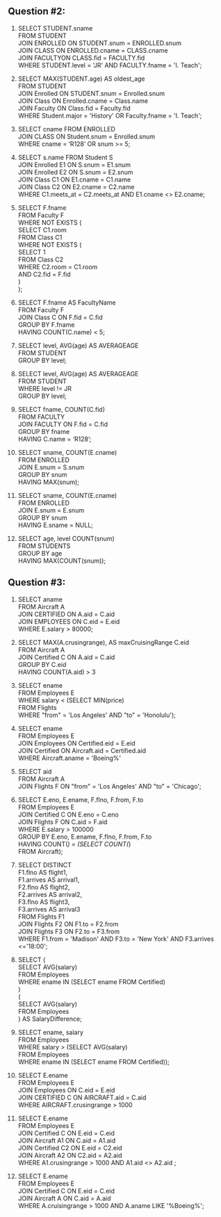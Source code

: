 ## Question #2:
1. SELECT STUDENT.sname    
   FROM STUDENT    
   JOIN ENROLLED ON STUDENT.snum = ENROLLED.snum     
   JOIN CLASS ON ENROLLED.cname = CLASS.cname    
   JOIN FACULTYON CLASS.fid = FACULTY.fid    
   WHERE STUDENT.level = 'JR' AND FACULTY.fname = 'I. Teach';    

2. SELECT MAX(STUDENT.age) AS oldest_age   
   FROM STUDENT  
   JOIN Enrolled ON STUDENT.snum = Enrolled.snum  
   JOIN Class ON Enrolled.cname = Class.name  
   JOIN Faculty ON Class.fid = Faculty.fid  
   WHERE Student.major = 'History' OR Faculty.fname = 'I. Teach';  

3. SELECT cname FROM ENROLLED  
   JOIN CLASS ON Student.snum = Enrolled.snum  
   WHERE cname = ‘R128’ OR snum >= 5; 

4. SELECT s.name FROM Student S  
   JOIN Enrolled E1 ON S.snum = E1.snum  
   JOIN Enrolled E2 ON S.snum = E2.snum  
   JOIN Class C1 ON E1.cname = C1.name  
   JOIN Class C2 ON E2.cname = C2.name    
   WHERE C1.meets_at = C2.meets_at AND E1.cname <> E2.cname;  

5. SELECT F.fname  
   FROM Faculty F  
   WHERE NOT EXISTS (  
       SELECT C1.room  
       FROM Class C1  
       WHERE NOT EXISTS (  
           SELECT 1  
           FROM Class C2  
           WHERE C2.room = C1.room  
           AND C2.fid = F.fid  
       )  
   );  

6. SELECT F.fname AS FacultyName  
   FROM Faculty F  
   JOIN Class C ON F.fid = C.fid  
   GROUP BY F.fname  
   HAVING COUNT(C.name) < 5;  

7. SELECT level, AVG(age) AS AVERAGEAGE  
   FROM STUDENT  
   GROUP BY level;  

8. SELECT level, AVG(age) AS AVERAGEAGE  
   FROM STUDENT  
   WHERE level != JR  
   GROUP BY level;  

9. SELECT fname, COUNT(C.fid)  
   FROM FACULTY  
   JOIN FACULTY ON F.fid = C.fid  
   GROUP BY fname  
   HAVING C.name = ‘R128’;  

10. SELECT sname, COUNT(E.cname)  
    FROM ENROLLED  
    JOIN E.snum = S.snum  
    GROUP BY snum  
    HAVING MAX(snum);  

11. SELECT sname, COUNT(E.cname)  
    FROM ENROLLED  
    JOIN E.snum = E.snum  
    GROUP BY snum  
    HAVING E.sname = NULL;  

12. SELECT age, level COUNT(snum)  
    FROM STUDENTS  
    GROUP BY age  
    HAVING MAX(COUNT(snum));  

## Question #3:  

1. SELECT aname  
   FROM Aircraft A  
   JOIN CERTIFIED ON A.aid = C.aid  
   JOIN EMPLOYEES ON C.eid = E.eid  
   WHERE E.salary > 80000;  

2. SELECT MAX(A.crusingrange), AS maxCruisingRange C.eid  
   FROM Aircraft A  
   JOIN Certified C ON A.aid = C.aid  
   GROUP BY C.eid  
   HAVING COUNT(A.aid) > 3  

3. SELECT ename  
   FROM Employees E  
   WHERE salary < (SELECT MIN(price)  
   FROM Flights   
   WHERE "from" = 'Los Angeles' AND "to" = 'Honolulu');  

4. SELECT ename  
   FROM Employees E  
   JOIN Employees ON Certified.eid = E.eid  
   JOIN Certified ON Aircraft.aid = Certified.aid  
   WHERE Aircraft.aname = 'Boeing%'  

5. SELECT aid  
   FROM Aircraft A  
   JOIN Flights F ON "from" = 'Los Angeles' AND "to" = 'Chicago';  

6. SELECT E.eno, E.ename, F.flno, F.from, F.to  
   FROM Employees E  
   JOIN Certified C ON E.eno = C.eno  
   JOIN Flights F ON C.aid = F.aid  
   WHERE E.salary > 100000  
   GROUP BY E.eno, E.ename, F.flno, F.from, F.to  
   HAVING COUNT(*) = (SELECT COUNT(*)  
   FROM Aircraft);  

7. SELECT DISTINCT  
   F1.flno AS flight1,  
   F1.arrives AS arrival1,  
   F2.flno AS flight2,  
   F2.arrives AS arrival2,  
   F3.flno AS flight3,  
   F3.arrives AS arrival3  
   FROM Flights F1  
   JOIN Flights F2 ON F1.to = F2.from  
   JOIN Flights F3 ON F2.to = F3.from  
   WHERE F1.from = 'Madison' AND F3.to = 'New York' AND F3.arrives <='18:00';  

8. SELECT (  
   SELECT AVG(salary)  
    FROM Employees  
    WHERE ename IN (SELECT ename FROM Certified)  
   )  
   (  
    SELECT AVG(salary)  
    FROM Employees  
   ) AS SalaryDifference;   

9. SELECT ename, salary  
   FROM Employees  
   WHERE salary > (SELECT AVG(salary)  
   FROM Employees  
   WHERE ename IN (SELECT ename FROM Certified));  

10. SELECT E.ename  
    FROM Employees E  
    JOIN Employees ON C.eid = E.eid  
    JOIN CERTIFIED C ON AIRCRAFT.aid = C.aid  
    WHERE AIRCRAFT.crusingrange > 1000  

11. SELECT E.ename  
    FROM Employees E  
    JOIN Certified C ON E.eid = C.eid   
    JOIN Aircraft A1 ON C.aid = A1.aid   
    JOIN Certified C2 ON E.eid = C2.eid   
    JOIN Aircraft A2 ON C2.aid = A2.aid   
    WHERE A1.crusingrange > 1000 AND A1.aid <> A2.aid ;  

12. SELECT E.ename  
    FROM Employees E  
    JOIN Certified C ON E.eid = C.eid     
    JOIN Aircraft A ON C.aid = A.aid   
    WHERE A.cruisingrange > 1000 AND A.aname LIKE '%Boeing%';  




    
      
